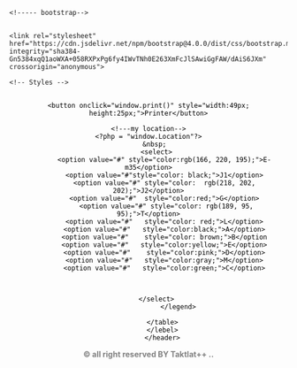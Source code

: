 <!DOCTYPE html>
<html lang="en">
<head>
    <meta charset="UTF-8">
    <meta http-equiv="X-UA-Compatible" content="IE=edge">
    <meta name="viewport" content="width=device-width, initial-scale=1.0">





    <!----- bootstrap-->


    <link rel="stylesheet" href="https://cdn.jsdelivr.net/npm/bootstrap@4.0.0/dist/css/bootstrap.min.css" integrity="sha384-Gn5384xqQ1aoWXA+058RXPxPg6fy4IWvTNh0E263XmFcJlSAwiGgFAW/dAiS6JXm" crossorigin="anonymous">
<script src="https://cdn.jsdelivr.net/npm/bootstrap@4.0.0/dist/js/bootstrap.min.js" integrity="sha384-JZR6Spejh4U02d8jOt6vLEHfe/JQGiRRSQQxSfFWpi1MquVdAyjUar5+76PVCmYl" crossorigin="anonymous"></script>
<script src="https://code.jquery.com/jquery-3.2.1.slim.min.js" integrity="sha384-KJ3o2DKtIkvYIK3UENzmM7KCkRr/rE9/Qpg6aAZGJwFDMVNA/GpGFF93hXpG5KkN" crossorigin="anonymous"></script>
<script src="https://cdn.jsdelivr.net/npm/popper.js@1.12.9/dist/umd/popper.min.js" integrity="sha384-ApNbgh9B+Y1QKtv3Rn7W3mgPxhU9K/ScQsAP7hUibX39j7fakFPskvXusvfa0b4Q" crossorigin="anonymous"></script>


<!-------------sitecolor-->


<meta name="icon"   href="https://taktlat.xyz/logo4_18_21528.png">
<!---color---->
    <meta name="color-scheme"  content="light dark">
    <title>Document</title>
</head>
<body>



    <!-- Styles -->
<style>


#body{
 background: #2F4F4F
;

}
#chartdiv {
  width: 100%;
  height: 500px;
  overflow: hidden;



</style>

<!-- Resources -->


<!-- Resources -->
<script src="https://cdn.amcharts.com/lib/5/index.js"></script>
<script src="https://cdn.amcharts.com/lib/5/map.js"></script>
<script src="https://cdn.amcharts.com/lib/5/geodata/worldLow.js"></script>
<script src="https://cdn.amcharts.com/lib/5/themes/Animated.js"></script>

<!-- Chart code -->
<script>
am5.ready(function() {

// Create root element
// https://www.amcharts.com/docs/v5/getting-started/#Root_element
var root = am5.Root.new("chartdiv");

// Set themes
// https://www.amcharts.com/docs/v5/concepts/themes/
root.setThemes([
  am5themes_Animated.new(root)
]);

// Create the map chart
// https://www.amcharts.com/docs/v5/charts/map-chart/
var chart = root.container.children.push(
  am5map.MapChart.new(root, {
    panX: "rotateX",
    panY: "translateY",
    projection: am5map.geoMercator()
  })
);

var cont = chart.children.push(
  am5.Container.new(root, {
    layout: root.horizontalLayout,
    x: 20,
    y: 40
  })
);

// Add labels and controls
cont.children.push(
  am5.Label.new(root, {
    centerY: am5.p50,
    text: "Map"
  })
);

var switchButton = cont.children.push(
  am5.Button.new(root, {
    themeTags: ["switch"],
    centerY: am5.p50,
    icon: am5.Circle.new(root, {
      themeTags: ["icon"]
    })
  })
);

switchButton.on("active", function() {
  if (!switchButton.get("active")) {
    chart.set("projection", am5map.geoMercator());
    chart.set("panY", "translateY");
    chart.set("rotationY", 0);
    backgroundSeries.mapPolygons.template.set("fillOpacity", 0);
  } else {
    chart.set("projection", am5map.geoOrthographic());
    chart.set("panY", "rotateY")

    backgroundSeries.mapPolygons.template.set("fillOpacity", 0.1);
  }
});

cont.children.push(
  am5.Label.new(root, {
    centerY: am5.p50,
    text: "Globe"
  })
);

// Create series for background fill
// https://www.amcharts.com/docs/v5/charts/map-chart/map-polygon-series/#Background_polygon
var backgroundSeries = chart.series.push(am5map.MapPolygonSeries.new(root, {}));
backgroundSeries.mapPolygons.template.setAll({
  fill: root.interfaceColors.get("alternativeBackground"),
  fillOpacity: 0,
  strokeOpacity: 0
});

// Add background polygon
// https://www.amcharts.com/docs/v5/charts/map-chart/map-polygon-series/#Background_polygon
backgroundSeries.data.push({
  geometry: am5map.getGeoRectangle(90, 180, -90, -180)
});

// Create main polygon series for countries
// https://www.amcharts.com/docs/v5/charts/map-chart/map-polygon-series/
var polygonSeries = chart.series.push(
  am5map.MapPolygonSeries.new(root, {
    geoJSON: am5geodata_worldLow
  })
);

// Create line series for trajectory lines
// https://www.amcharts.com/docs/v5/charts/map-chart/map-line-series/
var lineSeries = chart.series.push(am5map.MapLineSeries.new(root, {}));
lineSeries.mapLines.template.setAll({
  stroke: root.interfaceColors.get("alternativeBackground"),
  strokeOpacity: 0.3
});

// Create point series for markers
// https://www.amcharts.com/docs/v5/charts/map-chart/map-point-series/
var pointSeries = chart.series.push(am5map.MapPointSeries.new(root, {}));
var colorset = am5.ColorSet.new(root, {});

pointSeries.bullets.push(function () {
  var container = am5.Container.new(root, {});

  var circle = container.children.push(
    am5.Circle.new(root, {
      radius: 4,
      tooltipY: 0,
      fill: colorset.next(),
      strokeOpacity: 0,
      tooltipText: "{title}"
    })
  );

  var circle2 = container.children.push(
    am5.Circle.new(root, {
      radius: 4,
      tooltipY: 0,
      fill: colorset.next(),
      strokeOpacity: 0,
      tooltipText: "{title}"
    })
  );

  circle.animate({
    key: "scale",
    from: 1,
    to: 5,
    duration: 600,
    easing: am5.ease.out(am5.ease.cubic),
    loops: Infinity
  });
  circle.animate({
    key: "opacity",
    from: 1,
    to: 0,
    duration: 600,
    easing: am5.ease.out(am5.ease.cubic),
    loops: Infinity
  });

  return am5.Bullet.new(root, {
    sprite: container
  });
});


var cities = [
  {
    title: "Brussels",
    latitude: 50.8371,
    longitude: 4.3676
  },
  {
    title: "Copenhagen",
    latitude: 55.6763,
    longitude: 12.5681
  },
  {
    title: "Paris",
    latitude: 48.8567,
    longitude: 2.351
  },
  {
    title: "Reykjavik",
    latitude: 64.1353,
    longitude: -21.8952
  },
  {
    title: "Moscow",
    latitude: 55.7558,
    longitude: 37.6176
  },
  {
    title: "Madrid",
    latitude: 40.4167,
    longitude: -3.7033
  },
  {
    title: "London",
    latitude: 51.5002,
    longitude: -0.1262,
    url: "http://www.google.co.uk"
  },
  {
    title: "Peking",
    latitude: 39.9056,
    longitude: 116.3958
  },
  {
    title: "New Delhi",
    latitude: 28.6353,
    longitude: 77.225
  },
  {
    title: "Tokyo",
    latitude: 35.6785,
    longitude: 139.6823,
    url: "http://www.google.co.jp"
  },
  {
    title: "Ankara",
    latitude: 39.9439,
    longitude: 32.856
  },
  {
    title: "Buenos Aires",
    latitude: -34.6118,
    longitude: -58.4173
  },
  {
    title: "Brasilia",
    latitude: -15.7801,
    longitude: -47.9292
  },
  {
    title: "Ottawa",
    latitude: 45.4235,
    longitude: -75.6979
  },
  {
    title: "Washington",
    latitude: 38.8921,
    longitude: -77.0241
  },
  {
    title: "Kinshasa",
    latitude: -4.3369,
    longitude: 15.3271
  },
  {
    title: "EM35 ",
    latitude: 30.0571,
    longitude: 31.2272
  },
  {
    title: "Pretoria",
    latitude: -25.7463,
    longitude: 28.1876
  }
];

for (var i = 0; i < cities.length; i++) {
  var city = cities[i];
  addCity(city.longitude, city.latitude, city.title);
}

function addCity(longitude, latitude, title) {
  pointSeries.data.push({
    geometry: { type: "Point", coordinates: [longitude, latitude] },
    title: title
  });
}

// Make stuff animate on load
chart.appear(1000, 100);


}); // end am5.ready()
</script>

<!-- HTML -->
<div id="chartdiv">

  <header>
        <lebel>
        <table>
    <legend style="color:black;">

    <button onclick="window.print()" style="width:49px; height:25px;">Printer</button>
    
    <!---my location-->
    <?php = "window.Location"?>
       &nbsp;
        <select>
            <option value="#" style="color:rgb(166, 220, 195);">E-m35</option>
            <option value="#"style="color: black;">J1</option>
            <option value="#" style="color:  rgb(218, 202, 202);">J2</option>
            <option value="#"  style="color:red;">G</option>
             <option value="#" style="color: rgb(189, 95, 95);">T</option>
            <option value="#"   style="color: red;">L</option>
            <option value="#"   style="color:black;">A</option>
            <option value="#"    style="color: brown;">B</option
            <option value="#"   style="color:yellow;">E</option>
            <option value="#"    style="color:pink;">D</option>
            <option value="#"   style="color:gray;">M</option>
            <option value="#"   style="color:green;">C</option>
        
        
            
        </select>
                   </legend>

           </table>
           </lebel>
           </header>
</div>


<!----copy-->

<strong style="text-align:center; color:gray; font-weight:bold;">&copy; all right reserved BY Taktlat++ ..</strong>


<script  src="typescript">
/* Imports */


import am4geodata_https://cdn.amcharts.com/lib/5/worldLow from "@amcharts/amcharts4-geodata/https://cdn.amcharts.com/lib/5/worldLow";
import am4themes_https://cdn.amcharts.com/lib/5/Animated from "@amcharts/amcharts4/themes/https://cdn.amcharts.com/lib/5/Animated";

/* Chart code */
// Create root element
// https://www.amcharts.com/docs/v5/getting-started/#Root_element
let root = am5.Root.new("chartdiv");

// Set themes
// https://www.amcharts.com/docs/v5/concepts/themes/
root.setThemes([
  am5themes_Animated.new(root)
]);

// Create the map chart
// https://www.amcharts.com/docs/v5/charts/map-chart/
let chart = root.container.children.push(
  am5map.MapChart.new(root, {
    panX: "rotateX",
    panY: "translateY",
    projection: am5map.geoMercator()
  })
);

let cont = chart.children.push(
  am5.Container.new(root, {
    layout: root.horizontalLayout,
    x: 20,
    y: 40
  })
);

// Add labels and controls
cont.children.push(
  am5.Label.new(root, {
    centerY: am5.p50,
    text: "Map"
  })
);

let switchButton = cont.children.push(
  am5.Button.new(root, {
    themeTags: ["switch"],
    centerY: am5.p50,
    icon: am5.Circle.new(root, {
      themeTags: ["icon"]
    })
  })
);

switchButton.on("active", function() {
  if (!switchButton.get("active")) {
    chart.set("projection", am5map.geoMercator());
    chart.set("panY", "translateY");
    chart.set("rotationY", 0);
    backgroundSeries.mapPolygons.template.set("fillOpacity", 0);
  } else {
    chart.set("projection", am5map.geoOrthographic());
    chart.set("panY", "rotateY")

    backgroundSeries.mapPolygons.template.set("fillOpacity", 0.1);
  }
});

cont.children.push(
  am5.Label.new(root, {
    centerY: am5.p50,
    text: "Globe"
  })
);

// Create series for background fill
// https://www.amcharts.com/docs/v5/charts/map-chart/map-polygon-series/#Background_polygon
let backgroundSeries = chart.series.push(am5map.MapPolygonSeries.new(root, {}));
backgroundSeries.mapPolygons.template.setAll({
  fill: root.interfaceColors.get("alternativeBackground"),
  fillOpacity: 0,
  strokeOpacity: 0
});

// Add background polygon
// https://www.amcharts.com/docs/v5/charts/map-chart/map-polygon-series/#Background_polygon
backgroundSeries.data.push({
  geometry: am5map.getGeoRectangle(90, 180, -90, -180)
});

// Create main polygon series for countries
// https://www.amcharts.com/docs/v5/charts/map-chart/map-polygon-series/
let polygonSeries = chart.series.push(
  am5map.MapPolygonSeries.new(root, {
    geoJSON: am5geodata_worldLow
  })
);

// Create line series for trajectory lines
// https://www.amcharts.com/docs/v5/charts/map-chart/map-line-series/
let lineSeries = chart.series.push(am5map.MapLineSeries.new(root, {}));
lineSeries.mapLines.template.setAll({
  stroke: root.interfaceColors.get("alternativeBackground"),
  strokeOpacity: 0.3
});

// Create point series for markers
// https://www.amcharts.com/docs/v5/charts/map-chart/map-point-series/
let pointSeries = chart.series.push(am5map.MapPointSeries.new(root, {}));
let colorset = am5.ColorSet.new(root, {});

pointSeries.bullets.push(function () {
  let container = am5.Container.new(root, {});

  let circle = container.children.push(
    am5.Circle.new(root, {
      radius: 4,
      tooltipY: 0,
      fill: colorset.next(),
      strokeOpacity: 0,
      tooltipText: "{title}"
    })
  );

  let circle2 = container.children.push(
    am5.Circle.new(root, {
      radius: 4,
      tooltipY: 0,
      fill: colorset.next(),
      strokeOpacity: 0,
      tooltipText: "{title}"
    })
  );

  circle.animate({
    key: "scale",
    from: 1,
    to: 5,
    duration: 600,
    easing: am5.ease.out(am5.ease.cubic),
    loops: Infinity
  });
  circle.animate({
    key: "opacity",
    from: 1,
    to: 0,
    duration: 600,
    easing: am5.ease.out(am5.ease.cubic),
    loops: Infinity
  });

  return am5.Bullet.new(root, {
    sprite: container
  });
});

let cities = [
  {
    title: "Brussels",
    latitude: 50.8371,
    longitude: 4.3676
  },
  {
    title: "Copenhagen",
    latitude: 55.6763,
    longitude: 12.5681
  },
  {
    title: "Paris",
    latitude: 48.8567,
    longitude: 2.351
  },
  {
    title: "Reykjavik",
    latitude: 64.1353,
    longitude: -21.8952
  },
  {
    title: "Moscow",
    latitude: 55.7558,
    longitude: 37.6176
  },
  {
    title: "Madrid",
    latitude: 40.4167,
    longitude: -3.7033
  },
  {
    title: "London",
    latitude: 51.5002,
    longitude: -0.1262,
    url: "http://www.google.co.uk"
  },
  {
    title: "Peking",
    latitude: 39.9056,
    longitude: 116.3958
  },
  {
    title: "New Delhi",
    latitude: 28.6353,
    longitude: 77.225
  },
  {
    title: "Tokyo",
    latitude: 35.6785,
    longitude: 139.6823,
    url: "http://www.google.co.jp"
  },
  {
    title: "Ankara",
    latitude: 39.9439,
    longitude: 32.856
  },
  {
    title: "Buenos Aires",
    latitude: -34.6118,
    longitude: -58.4173
  },
  {
    title: "Brasilia",
    latitude: -15.7801,
    longitude: -47.9292
  },
  {
    title: "Ottawa",
    latitude: 45.4235,
    longitude: -75.6979
  },
  {
    title: "Washington",
    latitude: 38.8921,
    longitude: -77.0241
  },
  {
    title: "Kinshasa",
    latitude: -4.3369,
    longitude: 15.3271
  },
  {
    title: "Cairo",
    latitude: 30.0571,
    longitude: 31.2272
  },
  {
    title: "Pretoria",
    latitude: -25.7463,
    longitude: 28.1876
  }
];

for (var i = 0; i < cities.length; i++) {
  let city = cities[i];
  addCity(city.longitude, city.latitude, city.title);
}

function addCity(longitude, latitude, title) {
  pointSeries.data.push({
    geometry: { type: "Point", coordinates: [longitude, latitude] },
    title: title
  });
}

// Make stuff animate on load
chart.appear(1000, 100);





</script>
    
</body>
</html>
